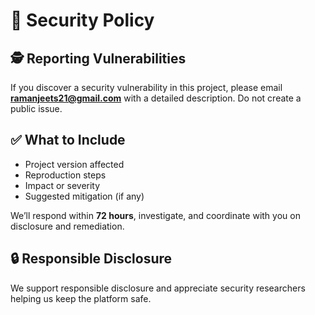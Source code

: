 # 🔐 Security Policy

## 🕵️ Reporting Vulnerabilities

If you discover a security vulnerability in this project, please email **ramanjeets21@gmail.com** with a detailed description. Do not create a public issue.

## ✅ What to Include

- Project version affected
- Reproduction steps
- Impact or severity
- Suggested mitigation (if any)

We’ll respond within **72 hours**, investigate, and coordinate with you on disclosure and remediation.

## 🔒 Responsible Disclosure

We support responsible disclosure and appreciate security researchers helping us keep the platform safe.
